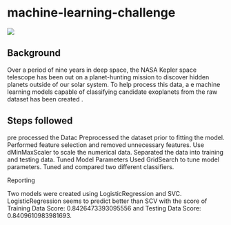 # machine-learning-challenge
<img src = "https://github.com/BanuNathan/machine-learning-challenge/blob/main/Images/exoplanets.jpg">

## Background

Over a period of nine years in deep space, the NASA Kepler space telescope has been out on a planet-hunting mission to discover hidden planets outside of our solar system. To help process this data, a e machine learning models capable of classifying candidate exoplanets from the raw dataset has been created .

## Steps followed
</b> pre processed the Datac </b>
</b> Preprocessed the dataset prior to fitting the model.</b>
Performed feature selection and removed unnecessary features.</b>
Use dMinMaxScaler to scale the numerical data.</b>
Separated the data into training and testing data.</b>
Tuned Model Parameters</b>
Used GridSearch to tune model parameters.</b>
Tuned and compared two different classifiers.</b>


Reporting

Two models were created using  LogisticRegression and SVC. LogisticRegression seems to predict better than SCV with the score of Training Data Score: 0.8426473393095556 and 
Testing Data Score: 0.8409610983981693.
